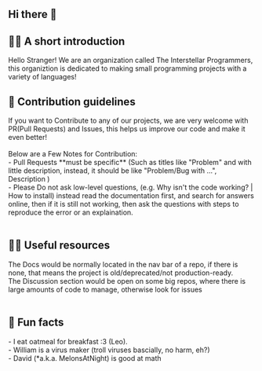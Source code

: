 ## Hi there 👋

<h2>🙋‍♀️ A short introduction</h2>
Hello Stranger! We are an organization called The Interstellar Programmers, this organiztion is dedicated to making small programming projects with a variety of languages!
<br>
<h2>🌈 Contribution guidelines</h2>
If you want to Contribute to any of our projects, we are very welcome with PR(Pull Requests) and Issues, this helps us improve our code and make it even better!<br><br>
Below are a Few Notes for Contribution:<br>
- Pull Requests **must be specific** (Such as titles like "Problem" and with little description, instead, it should be like "Problem/Bug with ...", Description )<br>
- Please Do not ask low-level questions, (e.g. Why isn't the code working? | How to install) instead read the documentation first, and search for answers online, then if it is still not working, then ask the questions with steps to reproduce the error or an explaination.<br>
<br>
<h2>👩‍💻 Useful resources</h2>
The Docs would be normally located in the nav bar of a repo, if there is none, that means the project is old/deprecated/not production-ready.<br>
The Discussion section would be open on some big repos, where there is large amounts of code to manage, otherwise look for issues<br>
<br>
<h2>🍿 Fun facts</h2>
- I eat oatmeal for breakfast :3 (Leo).<br>
- William is a virus maker (troll viruses bascially, no harm, eh?)<br>
- David (*a.k.a. MelonsAtNight) is good at math<br><br>
<br>
                  
